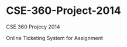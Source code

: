 CSE-360-Project-2014
====================

CSE 360 Projecy 2014

Online Ticketing System for Assignment
